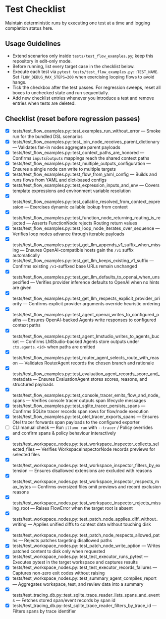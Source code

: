 # Test Checklist

Maintain deterministic runs by executing one test at a time and logging completion status here.

## Usage Guidelines
- Extend scenarios only inside `tests/test_flow_examples.py`; keep this repository in edit-only mode.
- Before running, list every target case in the checklist below.
- Execute each test via `pytest tests/test_flow_examples.py::TEST_NAME`. Set `FLOW_DEBUG_MAX_STEPS=200` when exercising looping flows to avoid hangs.
- Tick the checkbox after the test passes. For regression sweeps, reset all boxes to unchecked state and run sequentially.
- Add new checklist entries whenever you introduce a test and remove entries when tests are deleted.

## Checklist (reset before regression passes)
- [x] tests/test_flow_examples.py::test_examples_run_without_error — Smoke run for the bundled DSL scenarios
- [x] tests/test_flow_examples.py::test_join_node_receives_parent_dictionary — Validates fan-in nodes aggregate parent payloads
- [x] tests/test_flow_examples.py::test_context_paths_are_honored — Confirms `inputs`/`outputs` mappings reach the shared context paths
- [x] tests/test_flow_examples.py::test_multiple_outputs_configuration — Ensures a single node can write to multiple targets
- [x] tests/test_flow_examples.py::test_flow_from_yaml_config — Builds and runs flows from YAML and dict-based configs
- [x] tests/test_flow_examples.py::test_expression_inputs_and_env — Covers template expressions and environment variable resolution
- [x] tests/test_flow_examples.py::test_callable_resolved_from_context_expression — Exercises dynamic callable lookup from context
- [x] tests/test_flow_examples.py::test_function_node_returning_routing_is_rejected — Asserts FunctionNode rejects Routing return values
- [x] tests/test_flow_examples.py::test_loop_node_iterates_over_sequence — Verifies loop nodes advance through iterable payloads
- [x] tests/test_flow_examples.py::test_get_llm_appends_v1_suffix_when_missing — Ensures OpenAI-compatible hosts gain the `/v1` suffix automatically
- [x] tests/test_flow_examples.py::test_get_llm_keeps_existing_v1_suffix — Confirms existing `/v1`-suffixed base URLs remain unchanged
- [x] tests/test_flow_examples.py::test_get_llm_defaults_to_openai_when_unspecified — Verifies provider inference defaults to OpenAI when no hints are given
- [x] tests/test_flow_examples.py::test_get_llm_respects_explicit_provider_priority — Confirms explicit provider arguments override heuristic ordering
- [x] tests/test_flow_examples.py::test_agent_openai_writes_to_configured_paths — Ensures OpenAI-backed Agents write responses to configured context paths
- [x] tests/test_flow_examples.py::test_agent_lmstudio_writes_to_agents_bucket — Confirms LMStudio-backed Agents store outputs under `ctx.agents.<id>` when paths are omitted
- [x] tests/test_flow_examples.py::test_router_agent_selects_route_with_reason — Validates RouterAgent records the chosen branch and rationale
- [x] tests/test_flow_examples.py::test_evaluation_agent_records_score_and_metadata — Ensures EvaluationAgent stores scores, reasons, and structured payloads
- [x] tests/test_flow_examples.py::test_console_tracer_emits_flow_and_node_spans — Verifies console tracer outputs span lifecycle messages
- [x] tests/test_flow_examples.py::test_sqlite_tracer_persists_spans — Confirms SQLite tracer records span rows for flow/node execution
- [x] tests/test_flow_examples.py::test_otel_tracer_exports_spans — Ensures Otel tracer forwards span payloads to the configured exporter
- [ ] CLI manual check — Run `illumo run` with `--tracer` / Policy overrides and confirm spans & policy behaviour interactively
- [x] tests/test_workspace_nodes.py::test_workspace_inspector_collects_selected_files — Verifies WorkspaceInspectorNode records previews for selected files
- [x] tests/test_workspace_nodes.py::test_workspace_inspector_filters_by_extension — Ensures disallowed extensions are excluded with reasons
- [x] tests/test_workspace_nodes.py::test_workspace_inspector_respects_max_bytes — Confirms oversized files omit previews and record exclusion reasons
- [x] tests/test_workspace_nodes.py::test_workspace_inspector_rejects_missing_root — Raises FlowError when the target root is absent
- [x] tests/test_workspace_nodes.py::test_patch_node_applies_diff_without_writing — Applies unified diffs to context data without touching disk
- [x] tests/test_workspace_nodes.py::test_patch_node_respects_allowed_paths — Rejects patches targeting disallowed paths
- [x] tests/test_workspace_nodes.py::test_patch_node_write_option — Writes patched content to disk only when requested
- [x] tests/test_workspace_nodes.py::test_test_executor_runs_pytest — Executes pytest in the target workspace and captures results
- [x] tests/test_workspace_nodes.py::test_test_executor_records_failures — Captures non-zero exit codes without raising
- [x] tests/test_workspace_nodes.py::test_summary_agent_compiles_report — Aggregates workspace, test, and review data into a summary
- [x] tests/test_tracing_db.py::test_sqlite_trace_reader_lists_spans_and_events — Fetches stored span/event records by span id
- [x] tests/test_tracing_db.py::test_sqlite_trace_reader_filters_by_trace_id — Filters spans by trace identifier
